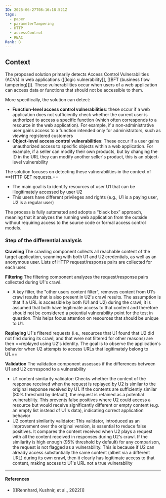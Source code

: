 ```yaml
---
ID: 2025-06-27T08:16:18.521Z
tags:
  - paper
  - parameterTampering
  - HTTP
  - accessControl
  - RBAC
Rank: B
---
```

## Context

The proposed solution primarily detects Access Control Vulnerabilities (ACVs) in web applications ([[logic vulnerability]], [[BFT (business flow tampering)]]). These vulnerabilities occur when users of a web application can access data or functions that should not be accessible to them.

More specifically, the solution can detect:
- **Function-level access control vulnerabilities**: these occur if a web application does not sufficiently check whether the current user is authorized to access a specific function (which often corresponds to a resource in the web application). For example, if a non-administrative user gains access to a function intended only for administrators, such as viewing registered customers
- **Object-level access control vulnerabilities**: These occur if a user gains unauthorized access to specific objects within a web application. For example, if a seller can modify their own products, but by changing the ID in the URL they can modify another seller's product, this is an object-level vulnerability

The solution focuses on detecting these vulnerabilities in the context of ==HTTP GET requests.== 
- The main goal is to identify resources of user U1 that can be illegitimately accessed by user U2
- This users have different privileges and rights (e.g., U1 is a paying user, U2 is a regular user)

The process is fully automated and adopts a “black box” approach, meaning that it analyzes the running web application from the outside without requiring access to the source code or formal access control models.

### Step of the differential analysis

**Crawling**
The crawling component collects all reachable content of the target application, scanning with both U1 and U2 credentials, as well as an anonymous user. Lists of HTTP request/response pairs are collected for each user.

**Filtering**
The filtering component analyzes the request/response pairs collected during U1's crawl.
- A key filter, the "other users content filter", removes content from U1's crawl results that is also present in U2's crawl results. The assumption is that if a URL is accessible by both (U1 and U2) during the crawl, it is assumed that both have legitimate access to that content and therefore should not be considered a potential vulnerability point for the test in question. This helps focus attention on resources that should be unique to U1.

**Replaying**
U1's filtered requests (i.e., resources that U1 found that U2 did not find during its crawl, and that were not filtered for other reasons) are then ==replayed using U2's identity. The goal is to observe the application's behavior when U2 attempts to access URLs that legitimately belong to U1.==

**Validation**
The validation component assesses if the differences between U1 and U2 correspond to a vulnerability
- U1 content similarity validator: Checks whether the content of the response received when the request is replayed by U2 is similar to the original response received by U1. If the contents are sufficiently similar (80% threshold by default), the request is retained as a potential vulnerability. This prevents false positives where U2 could access a resource but would receive significantly different or empty content (e.g. an empty list instead of U1's data), indicating correct application behavior
- U2 content similarity validator: This validator, introduced as an improvement over the original version, is essential to reduce false positives. It compares the content received when U2 plays a request with all the content received in responses during U2's crawl. If the similarity is high enough (95% threshold by default) for any comparison, the request is not flagged as a vulnerability. This is because if U2 can already access substantially the same content (albeit via a different URL) during its own crawl, then it clearly has legitimate access to that content, making access to U1's URL not a true vulnerability

---
#### References
- [[(Rennhard, Kushnir, et al., 2022)]]
